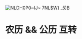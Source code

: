 ![NLDH0P0~IJ~ 7NL$W} _5)B](https://user-images.githubusercontent.com/48502296/115873576-addcf500-a475-11eb-8b47-761d33b00e38.png)
# 农历 && 公历 互转
